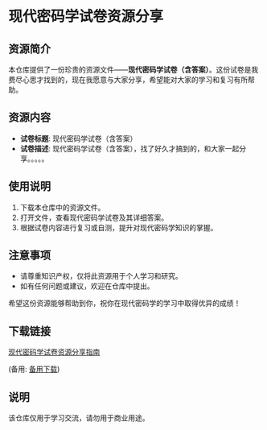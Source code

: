 # 现代密码学试卷资源分享

## 资源简介

本仓库提供了一份珍贵的资源文件——**现代密码学试卷（含答案）**。这份试卷是我费尽心思才找到的，现在我愿意与大家分享，希望能对大家的学习和复习有所帮助。

## 资源内容

- **试卷标题**: 现代密码学试卷（含答案）
- **试卷描述**: 现代密码学试卷（含答案），找了好久才搞到的，和大家一起分享。。。。。

## 使用说明

1. 下载本仓库中的资源文件。
2. 打开文件，查看现代密码学试卷及其详细答案。
3. 根据试卷内容进行复习或自测，提升对现代密码学知识的掌握。

## 注意事项

- 请尊重知识产权，仅将此资源用于个人学习和研究。
- 如有任何问题或建议，欢迎在仓库中提出。

希望这份资源能够帮助到你，祝你在现代密码学的学习中取得优异的成绩！

## 下载链接
[现代密码学试卷资源分享指南](https://pan.quark.cn/s/2e49ce0e840f) 

(备用: [备用下载](https://pan.baidu.com/s/11uEEgO_A4Vdw48QrFAsNiw?pwd=1234))

## 说明

该仓库仅用于学习交流，请勿用于商业用途。
